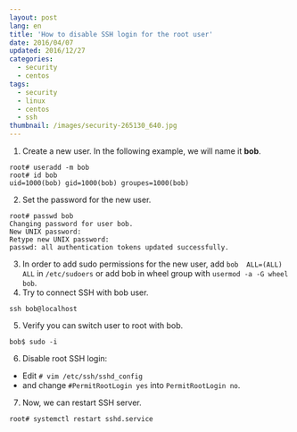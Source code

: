 ```yaml
---
layout: post
lang: en
title: 'How to disable SSH login for the root user'
date: 2016/04/07
updated: 2016/12/27
categories:
  - security
  - centos
tags:
  - security
  - linux
  - centos
  - ssh
thumbnail: /images/security-265130_640.jpg
---
```

1. Create a new user. In the following example, we will name it **bob**.

```
root# useradd -m bob
root# id bob
uid=1000(bob) gid=1000(bob) groupes=1000(bob)
```

2. Set the password for the new user.

```
root# passwd bob
Changing password for user bob.
New UNIX password:
Retype new UNIX password:
passwd: all authentication tokens updated successfully.
```

3. In order to add sudo permissions for the new user, add `bob  ALL=(ALL)   ALL` in `/etc/sudoers` or add bob in wheel group with `usermod -a -G wheel bob`.
4. Try to connect SSH with bob user.

```
ssh bob@localhost
```

5. Verify you can switch user to root with bob.

```
bob$ sudo -i
```

6. Disable root SSH login:
  + Edit `# vim /etc/ssh/sshd_config`
  + and change `#PermitRootLogin yes` into `PermitRootLogin no`.
7. Now, we can restart SSH server.

```
root# systemctl restart sshd.service
```

